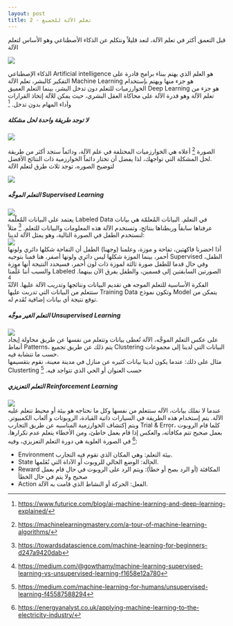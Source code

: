 ```yaml
---
layout: post
title: تعلم الآلة للجميع - 2
---
```


قبل التعمق أكثر في تعلم الآلة، لنعد قليلاً ونتكلم عن الذكاء الأصطناعي وهو الأساس لتعلم الآلة



![](https://alioh.github.io/images/2019-2-10/1.png)  



الذكاء الإصطناعي Artificial intelligence هو العلم الذي يهتم ببناء برامج قادرة على التفكير كالبشر، تعلم الآلة Machine Learning هو جزء منها ويهتم بإستخدام الخوارزميات للتعلم دون تدخل البشر، بينما التعلم العميق Deep Learning هو جزء من تعلم الآلة وهو قدرة الآلة على محاكاة العقل البشري، حيث يمكن للآلة إتخاذ القرارات وأداء المهام بدون تدخل.  [^1]



##### لا توجد طريقة واحدة لحل مشكلة  



![](https://alioh.github.io/images/2019-2-10/2.png)  

الصورة [^2] أعلاه هي الخوارزميات المختلفة في علم الآلة، ودائماً ستجد أكثر من طريقة لحل المشكلة التي تواجهك، لذا يفضل أن تختار دائماً الخوارزمية ذات النتائج الأفضل.  
لتوضيح الصوره، توجد ثلاث طرق لتعلم الآلة  



![](https://alioh.github.io/images/2019-2-10/3.jpeg)  



##### التعلم الموجَّه Supervised Learning  
![](https://alioh.github.io/images/2019-2-10/4.png)  
يعتمد على البيانات المٌعلْمة Labeled Data في التعلم. البيانات المُعلمّة هي بيانات عرفناها سابقاً وربطناها بنتائج، وتستخدم الآلة هذه المعلومات والبيانات للتعلم. [^3] 
مثلاً لنستخدم الطفل في الصورة التالية، وهو يمثل الآلة لدينا:  
![](https://alioh.github.io/images/2019-2-10/6.png)  
أذا احضرنا فاكهتين، تفاحة و موزة، وعلمنا (وجهنا) الطفل أن التفاحة شكلها دائري ولونها أحمر، بينما الموزة شكلها ليس دائري ولونها أصفر، هنا قمنا بتوجيه Supervised الطفل، وفي حال قدما للطفل صورة ثالثة لموزة ذات لون أحمر، فسيحدد النتيجة أنها موزة والسبب أننا عَلْمنا Labeled الصورتين السابقتين إلى قسمين، والطفل يفرق الآن بينهما. [^4]  
الفكرة الأساسية للتعلم الموجه هي تقديم البيانات ونتائجها وتدريب الآلة عليها. الآلة ستتعلم من البيانات التي تدربت عليها Training Data وتكون نموذج Model يتمكن من توقع نتيجة أي بيانات إضافية تُقَدم له.  



##### التعلم الغير موجَّه Unsupervised Learning  
![](https://alioh.github.io/images/2019-2-10/5.png)  
على عكس التعلم الموجَّه، الآلة تُعطى بيانات وتتعلم من نفسها عن طريق محاولة إيجاد أنماط Patterns، يتم ذلك عن طريق تجميع Clustering البيانات التي لدينا إلى مجموعات حسب ما تتشابة فيه.  
مثال على ذلك: عندما يكون لدينا بيانات كثيره عن منازل في مدينة معينة، نقوم بتقسيمها Clusterting حسب العنوان أو الحي الذي تتواجد فيه.  [^5]



##### التعلم التعزيزي Reinforcement Learning  
![](https://alioh.github.io/images/2019-2-10/7.jpg)  
عندما لا نملك بيانات، الآله ستتعلم من نفسها وكل ما نحتاجه هو بيئة أو محيط تتعلم عليه الآلة. يتم إستخدام هذه الطريقة في السيارات ذاتية القيادة، الروبوتات و ألعاب الكمبيوتر. ويتم إكتشاف الخوارزمية المناسبه عن طريق التجارب Trial & Error، كلما قام الروبوت بعمل صحيح تتم مكافأته، والعكس إذا قام بعمل خاطئ، ومن الأخطاء يتعلم عدم تكرارها.  [^6]
في الصورة العلوية هي دورة التعلم التعزيزي، وفيه:
* Environment بيئة التعلم: وهي المكان الذي تقوم فيه التجارب.
* State الحالة: الوضع الحالي للروبوت أو الآداة التي نُعَلمها.
* Reward المكافئة (أو الرد بصح أو خطأ): ويتم الرد على الروبوت في حال قام بعمل صحيح ولا يتم في حال الخطأ
* Action الفعل: الحركة أو النشاط الذي قامت به الآلة.


[^1]: <https://www.futurice.com/blog/ai-machine-learning-and-deep-learning-explained/>
[^2]: <https://machinelearningmastery.com/a-tour-of-machine-learning-algorithms/>
[^3]: <https://towardsdatascience.com/machine-learning-for-beginners-d247a9420dab>
[^4]: <https://medium.com/@gowthamy/machine-learning-supervised-learning-vs-unsupervised-learning-f1658e12a780>
[^5]: <https://medium.com/machine-learning-for-humans/unsupervised-learning-f45587588294>
[^6]: <https://energyanalyst.co.uk/applying-machine-learning-to-the-electricity-industry/>
